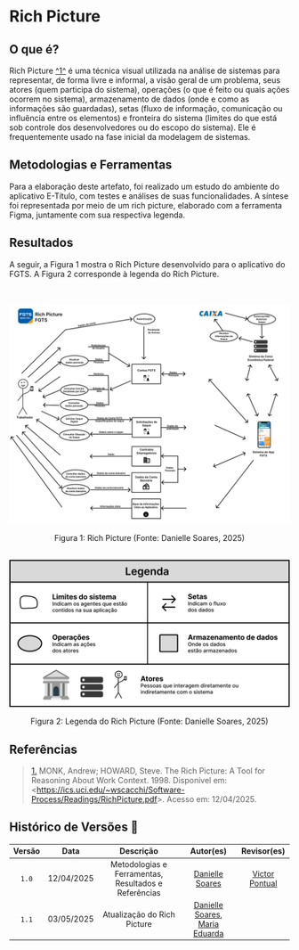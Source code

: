 # Rich Picture

## O que é?

Rich Picture <a id="TEC1" href="#RP1">^1^</a> é uma técnica visual utilizada na análise de sistemas para representar, de forma livre e informal, a visão geral de um problema, seus atores (quem participa do sistema), operações (o que é feito ou quais ações ocorrem no sistema), armazenamento de dados (onde e como as informações são guardadas), setas (fluxo de informação, comunicação ou influência entre os elementos) e fronteira do sistema (limites do que está sob controle dos desenvolvedores ou do escopo do sistema). Ele é frequentemente usado na fase inicial da modelagem de sistemas. 

## Metodologias e Ferramentas

Para a elaboração deste artefato, foi realizado um estudo do ambiente do aplicativo E-Título, com testes e análises de suas funcionalidades. A síntese foi representada por meio de um rich picture, elaborado com a ferramenta Figma, juntamente com sua respectiva legenda.

## Resultados

A seguir, a Figura 1 mostra o Rich Picture desenvolvido para o aplicativo do FGTS. A Figura 2 corresponde à legenda do Rich Picture.

<br>

![Rich Picture V1](../assets/rich-pictures-finais/richPictureV3-fgts.png)
<div style="text-align: center;">
    Figura 1:  Rich Picture (Fonte: Danielle Soares, 2025)
</div>

<br>

![Legenda Rich Picture](../assets/rich-pictures-finais/richPicutreV2Legenda.jpeg)
<div style="text-align: center;">
    Figura 2: Legenda do Rich Picture (Fonte: Danielle Soares, 2025)
</div>

## Referências

> <a id="RP1" href="#TEC1">1.</a> MONK, Andrew; HOWARD, Steve. The Rich Picture: A Tool for Reasoning About Work Context. 1998.  Disponível em: <<https://ics.uci.edu/~wscacchi/Software-Process/Readings/RichPicture.pdf>>. Acesso em: 12/04/2025.


## Histórico de Versões 📅

| Versão | Data | Descrição | Autor(es) | Revisor(es) |
| :-: | :-: | :-: | :-------------: | :-: |
| `1.0` | 12/04/2025 | Metodologias e Ferramentas, Resultados e Referências | [Danielle Soares](https://github.com/danielle-soaress) | [Victor Pontual](https://github.com/VictorPontual) |
| `1.1` | 03/05/2025 | Atualização do Rich Picture | [Danielle Soares](https://github.com/danielle-soaress), [Maria Eduarda](https://github.com/dudaa28) | |
